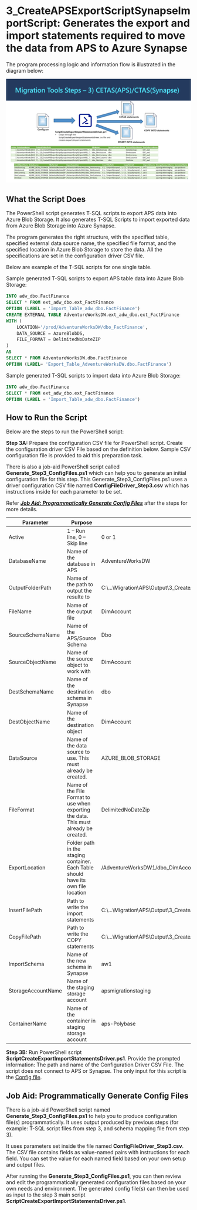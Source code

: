 
# **3_CreateAPSExportScriptSynapseImportScript:** Generates the export and import statements required to move the data from APS to Azure Synapse

The program processing logic and information flow is illustrated in the diagram below: 


![Create APS Export amd Synapse Import Scripts Programs](../Images/3_CreateAPSExportScriptSynapseImportScript_v2.PNG)

## **What the Script Does** ##

The PowerShell script generates T-SQL scripts to export APS data into Azure Blob Storage. It also generates T-SQL Scripts to import exported data from Azure Blob Storage into Azure Synapse. 

The program generates the right structure, with the specified table, specified external data source name, the specified file format, and the specified location in Azure Blob Storage to store the data. All the specifications are set in the configuration driver CSV file. 

Below are example of the T-SQL scripts for one single table.

Sample generated T-SQL scripts to export APS table data into Azure Blob Storage:    

```sql
INTO adw_dbo.FactFinance
SELECT * FROM ext_adw_dbo.ext_FactFinance
OPTION (LABEL = 'Import_Table_adw_dbo.FactFinance')
CREATE EXTERNAL TABLE AdventureWorksDW.ext_adw_dbo.ext_FactFinance
WITH (
	LOCATION='/prod/AdventureWorksDW/dbo_FactFinance',
	DATA_SOURCE = AzureBlobDS,
	FILE_FORMAT = DelimitedNoDateZIP
)
AS 
SELECT * FROM AdventureWorksDW.dbo.FactFinance
OPTION (LABEL= 'Export_Table_AdventureWorksDW.dbo.FactFinance')
```

Sample generated T-SQL scripts to import data into Azure Blob Storage:

```sql
INTO adw_dbo.FactFinance
SELECT * FROM ext_adw_dbo.ext_FactFinance
OPTION (LABEL = 'Import_Table_adw_dbo.FactFinance')
```


  

## **How to Run the Script** ##

Below are the steps to run the PowerShell script: 

**Step 3A:** Prepare the configuration CSV file for PowerShell script. 
Create the configuration driver CSV File based on the definition below. Sample CSV configuration file is provided to aid this preparation task. 

There is also a job-aid PowerShell script called **Generate_Step3_ConfigFiles.ps1** which can help you to generate an initial configuration file for this step. This Generate_Step3_ConfigFiles.ps1 uses a driver configuration CSV file named **ConfigFileDriver_Step3.csv** which has instructions inside for each parameter to be set. 

Refer ***[Job Aid: Programmatically Generate Config Files](#job-aid:-programmatically-generate-config-files)*** after the steps for more details.

| **Parameter**      | **Purpose**                                                  | **Value (Sample)**                                           |
| ------------------ | ------------------------------------------------------------ | ------------------------------------------------------------ |
| Active             | 1 – Run line, 0 – Skip line                                  | 0 or 1                                                       |
| DatabaseName       | Name of the database in APS                                  | AdventureWorksDW                                             |
| OutputFolderPath   | Name of the path to output the  resulte to                   | C:\\...\Migration\APS\Output\3_CreateAPSExportScriptSynapseImportScript\ExportAPS\AdventureWorksDW1 |
| FileName           | Name of the output file                                      | DimAccount                                                   |
| SourceSchemaName   | Name of the APS/Source Schema                                | Dbo                                                          |
| SourceObjectName   | Name of the source object to work  with                      | DimAccount                                                   |
| DestSchemaName     | Name of the destination schema in  Synapse                   | dbo                                                          |
| DestObjectName     | Name of the destination object                               | DimAccount                                                   |
| DataSource         | Name of the data source to  use. This must already be created. | AZURE_BLOB_STORAGE                                           |
| FileFormat         | Name of the File Format to use  when exporting the data. This must already be created. | DelimitedNoDateZip                                           |
| ExportLocation     | Folder path in the staging  container. Each Table should have its  own file location | /AdventureWorksDW1/dbo_DimAccount                            |
| InsertFilePath     | Path to write the import  statements                         | C:\\...\Migration\APS\Output\3_CreateAPSExportScriptSynapseImportScript\ImportSynapse\AdventureWorksDW1\ |
| CopyFilePath       | Path to write the COPY statements                            | C:\\...\Migration\APS\Output\3_CreateAPSExportScriptSynapseImportScript\CopySynapse\AdventureWorksDW1\ |
| ImportSchema       | Name of the new schema in Synapse                            | aw1                                                          |
| StorageAccountName | Name of the staging storage  account                         | apsmigrationstaging                                          |
| ContainerName      | Name of the container in staging  storage account            | aps-Polybase                                                 |

**Step 3B:** 
Run PowerShell script **ScriptCreateExportImportStatementsDriver.ps1**. 
Provide the prompted information: The path and name of the Configuration Driver CSV File. The script does not connect to APS or Synapse.  The only input for this script is the [Config file](ConfigFileDriver_Step3.csv). 




## Job Aid: Programmatically Generate Config Files

There is a job-aid PowerShell script named **Generate_Step3_ConfigFiles.ps1** to help you to produce configuration file(s) programmatically. It uses output produced by previous steps (for example: T-SQL script files from step 3, and schema mapping file from step 3). 

It uses parameters set inside the file named **ConfigFileDriver_Step3.csv**. The CSV file contains fields as value-named pairs with instructions for each field. You can set the value for each named field based on your own setup and output files. 

After running the **Generate_Step3_ConfigFiles.ps1**, you can then review and edit the programmatically generated configuration files based on your own needs and environment. The generated config file(s) can then be used as input to the step 3 main script **ScriptCreateExportImportStatementsDriver.ps1**.


​    
